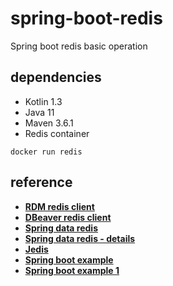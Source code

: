 # spring-boot-redis
Spring boot redis basic operation

## dependencies
* Kotlin 1.3
* Java 11
* Maven 3.6.1
* Redis container
```
docker run redis
```
## reference
* [**RDM redis client**](https://rdm.dev/)
* [**DBeaver redis client**](https://dbeaver.com/databases/redis/)
* [**Spring data redis**](https://spring.io/projects/spring-data-redis)
* [**Spring data redis - details**](https://docs.spring.io/spring-data/redis/docs/current/reference/html/#why-spring-redis)
* [**Jedis**](https://github.com/redis/jedis)
* [**Spring boot example**](https://www.baeldung.com/spring-data-redis-tutorial)
* [**Spring boot example 1**](https://stackabuse.com/spring-boot-with-redis-hashoperations-crud-functionality/)

